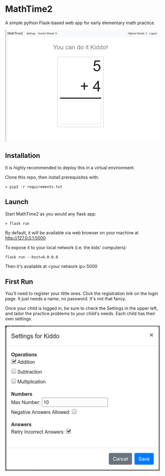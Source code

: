 # MathTime2

A simple python Flask-based web app for early elementary math practice.

![Main Screen](https://raw.githubusercontent.com/quigley6/MathTime2/master/doc/main_screen.png?token=ACQXGN6RQSNY3HORRQNTAY27CMYJU)

## Installation

It is highly recommended to deploy this in a virtual environment. 

Clone this repo, then install prerequisites with:

```
> pip3 -r requirements.txt
```

## Launch

Start MathTime2 as you would any flask app:
```
> flask run
```

By default, it will be available via web browser on your machine at http://127.0.0.1:5000

To expose it to your local network (i.e. the kids' computers):
```
flask run --host=0.0.0.0
```
Then it's available at \<your network ip>:5000

## First Run

You'll need to register your little ones. Click the registration link on the login page. It just needs a name, no password. It's not that fancy. 

Once your child is logged in, be sure to check the Settings in the upper left, and tailor the practice problems to your child's needs. Each child has their own settings.

![Settings](https://raw.githubusercontent.com/quigley6/MathTime2/master/doc/settings.png?token=ACQXGN5NKMEEJELYZCUTF227CMYSY)
